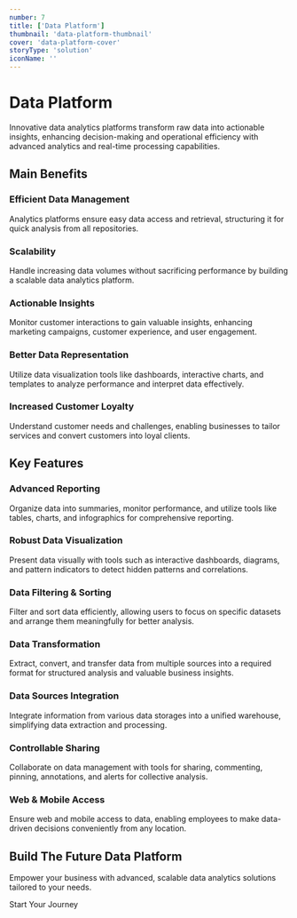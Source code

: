 ```yaml
---
number: 7
title: ['Data Platform']
thumbnail: 'data-platform-thumbnail'
cover: 'data-platform-cover'
storyType: 'solution'
iconName: ''
---
```


# Data Platform

Innovative data analytics platforms transform raw data into actionable insights, enhancing decision-making and operational efficiency with advanced analytics and real-time processing capabilities.

## Main Benefits

### Efficient Data Management

Analytics platforms ensure easy data access and retrieval, structuring it for quick analysis from all repositories.

### Scalability

Handle increasing data volumes without sacrificing performance by building a scalable data analytics platform.

### Actionable Insights

Monitor customer interactions to gain valuable insights, enhancing marketing campaigns, customer experience, and user engagement.

### Better Data Representation

Utilize data visualization tools like dashboards, interactive charts, and templates to analyze performance and interpret data effectively.

### Increased Customer Loyalty

Understand customer needs and challenges, enabling businesses to tailor services and convert customers into loyal clients.

## Key Features

### Advanced Reporting

Organize data into summaries, monitor performance, and utilize tools like tables, charts, and infographics for comprehensive reporting.

### Robust Data Visualization

Present data visually with tools such as interactive dashboards, diagrams, and pattern indicators to detect hidden patterns and correlations.

### Data Filtering & Sorting

Filter and sort data efficiently, allowing users to focus on specific datasets and arrange them meaningfully for better analysis.

### Data Transformation

Extract, convert, and transfer data from multiple sources into a required format for structured analysis and valuable business insights.

### Data Sources Integration

Integrate information from various data storages into a unified warehouse, simplifying data extraction and processing.

### Controllable Sharing

Collaborate on data management with tools for sharing, commenting, pinning, annotations, and alerts for collective analysis.

### Web & Mobile Access

Ensure web and mobile access to data, enabling employees to make data-driven decisions conveniently from any location.

## Build The Future Data Platform

Empower your business with advanced, scalable data analytics solutions tailored to your needs.

Start Your Journey